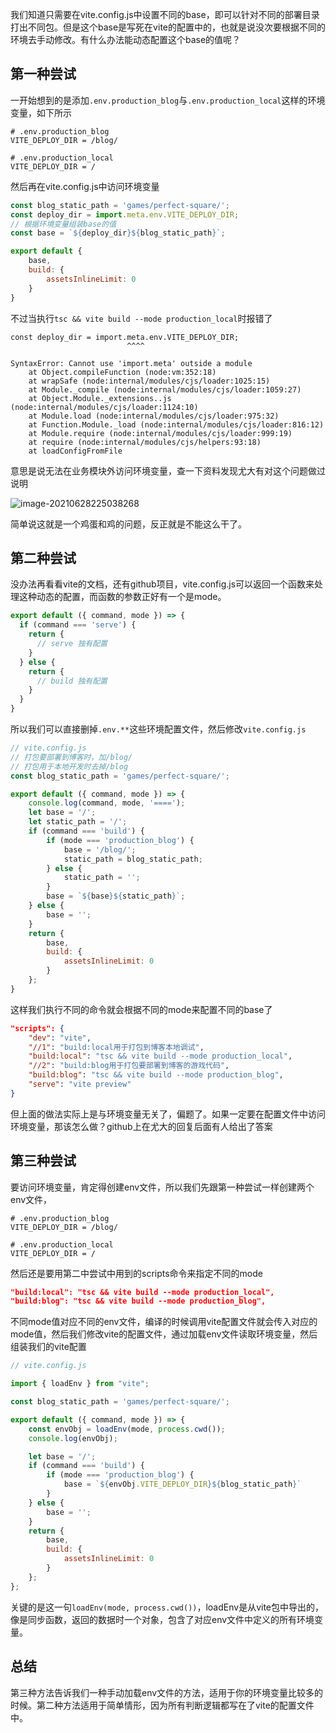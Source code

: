 我们知道只需要在vite.config.js中设置不同的base，即可以针对不同的部署目录打出不同包。但是这个base是写死在vite的配置中的，也就是说没次要根据不同的环境去手动修改。有什么办法能动态配置这个base的值呢？

## 第一种尝试

一开始想到的是添加`.env.production_blog`与`.env.production_local`这样的环境变量，如下所示

```shell
# .env.production_blog
VITE_DEPLOY_DIR = /blog/
```

```shell
# .env.production_local
VITE_DEPLOY_DIR = /
```

然后再在vite.config.js中访问环境变量

```javascript
const blog_static_path = 'games/perfect-square/';
const deploy_dir = import.meta.env.VITE_DEPLOY_DIR;
// 根据环境变量组装base的值
const base = `${deploy_dir}${blog_static_path}`;

export default {
    base,
    build: {
        assetsInlineLimit: 0
    }
}
```

不过当执行`tsc && vite build --mode production_local`时报错了

```shel
const deploy_dir = import.meta.env.VITE_DEPLOY_DIR;
                          ^^^^

SyntaxError: Cannot use 'import.meta' outside a module
    at Object.compileFunction (node:vm:352:18)
    at wrapSafe (node:internal/modules/cjs/loader:1025:15)
    at Module._compile (node:internal/modules/cjs/loader:1059:27)
    at Object.Module._extensions..js (node:internal/modules/cjs/loader:1124:10)
    at Module.load (node:internal/modules/cjs/loader:975:32)
    at Function.Module._load (node:internal/modules/cjs/loader:816:12)
    at Module.require (node:internal/modules/cjs/loader:999:19)
    at require (node:internal/modules/cjs/helpers:93:18)
    at loadConfigFromFile 
```

意思是说无法在业务模块外访问环境变量，查一下资料发现尤大有对这个问题做过说明

![image-20210628225038268](https://cdn.jsdelivr.net/gh/ywxgod/image_source/imgs20210628225110.png)

简单说这就是一个鸡蛋和鸡的问题，反正就是不能这么干了。

## 第二种尝试

没办法再看看vite的文档，还有github项目，vite.config.js可以返回一个函数来处理这种动态的配置，而函数的参数正好有一个是mode。

```javascript
export default ({ command, mode }) => {
  if (command === 'serve') {
    return {
      // serve 独有配置
    }
  } else {
    return {
      // build 独有配置
    }
  }
}
```

所以我们可以直接删掉`.env.**`这些环境配置文件，然后修改`vite.config.js`

```javascript
// vite.config.js
// 打包要部署到博客时，加/blog/
// 打包用于本地开发时去掉/blog
const blog_static_path = 'games/perfect-square/';

export default ({ command, mode }) => {
    console.log(command, mode, '====');
    let base = '/';
    let static_path = '/';
    if (command === 'build') {
        if (mode === 'production_blog') {
            base = '/blog/';
            static_path = blog_static_path;
        } else {
            static_path = '';
        }
        base = `${base}${static_path}`;
    } else {
        base = '';
    }
    return {
        base,
        build: {
            assetsInlineLimit: 0
        }
    };
}
```

这样我们执行不同的命令就会根据不同的mode来配置不同的base了

```json
"scripts": {
    "dev": "vite",
    "//1": "build:local用于打包到博客本地调试",
    "build:local": "tsc && vite build --mode production_local",
    "//2": "build:blog用于打包要部署到博客的游戏代码",
    "build:blog": "tsc && vite build --mode production_blog",
    "serve": "vite preview"
}
```

但上面的做法实际上是与环境变量无关了，偏题了。如果一定要在配置文件中访问环境变量，那该怎么做？github上在尤大的回复后面有人给出了答案

## 第三种尝试

要访问环境变量，肯定得创建env文件，所以我们先跟第一种尝试一样创建两个env文件，

```shell
# .env.production_blog
VITE_DEPLOY_DIR = /blog/

# .env.production_local
VITE_DEPLOY_DIR = /
```

然后还是要用第二中尝试中用到的scripts命令来指定不同的mode

```json
"build:local": "tsc && vite build --mode production_local",
"build:blog": "tsc && vite build --mode production_blog",
```

不同mode值对应不同的env文件，编译的时候调用vite配置文件就会传入对应的mode值，然后我们修改vite的配置文件，通过加载env文件读取环境变量，然后组装我们的vite配置

```javascript
// vite.config.js

import { loadEnv } from "vite";

const blog_static_path = 'games/perfect-square/';

export default ({ command, mode }) => {
    const envObj = loadEnv(mode, process.cwd());
    console.log(envObj);

    let base = '/';
    if (command === 'build') {
        if (mode === 'production_blog') {
            base = `${envObj.VITE_DEPLOY_DIR}${blog_static_path}`
        }
    } else {
        base = '';
    }
    return {
        base,
        build: {
            assetsInlineLimit: 0
        }
    };
};
```

关键的是这一句`loadEnv(mode, process.cwd())`，loadEnv是从vite包中导出的，像是同步函数，返回的数据时一个对象，包含了对应env文件中定义的所有环境变量。

## 总结

第三种方法告诉我们一种手动加载env文件的方法，适用于你的环境变量比较多的时候。第二种方法适用于简单情形，因为所有判断逻辑都写在了vite的配置文件中。


